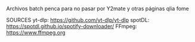 Archivos batch penca para no pasar por Y2mate y otras páginas qlia fome 

SOURCES
yt-dlp: https://github.com/yt-dlp/yt-dlp
spotDL: https://spotdl.github.io/spotify-downloader/
FFmpeg: https://www.ffmpeg.org
